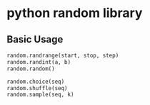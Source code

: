 # python random library

<!--
ID: 778e9981-5284-4003-8357-91e3b1cb3bb1
Status: publish
Date: 2017-05-30T03:09:00
Modified: 2017-05-30T03:09:00
wp_id: 674
-->

## Basic Usage

```py
random.randrange(start, stop, step)
random.randint(a, b)
random.random()

random.choice(seq)
random.shuffle(seq)
random.sample(seq, k)
```